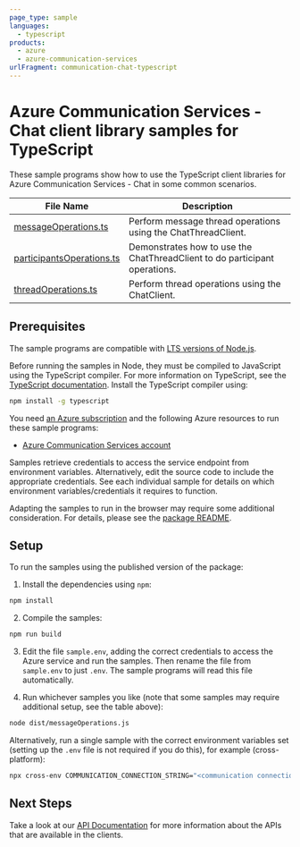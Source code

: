 ```yaml
---
page_type: sample
languages:
  - typescript
products:
  - azure
  - azure-communication-services
urlFragment: communication-chat-typescript
---
```


# Azure Communication Services - Chat client library samples for TypeScript

These sample programs show how to use the TypeScript client libraries for Azure Communication Services - Chat in some common scenarios.

| **File Name**                                       | **Description**                                                            |
| --------------------------------------------------- | -------------------------------------------------------------------------- |
| [messageOperations.ts][messageoperations]           | Perform message thread operations using the ChatThreadClient.              |
| [participantsOperations.ts][participantsoperations] | Demonstrates how to use the ChatThreadClient to do participant operations. |
| [threadOperations.ts][threadoperations]             | Perform thread operations using the ChatClient.                            |

## Prerequisites

The sample programs are compatible with [LTS versions of Node.js](https://nodejs.org/about/releases/).

Before running the samples in Node, they must be compiled to JavaScript using the TypeScript compiler. For more information on TypeScript, see the [TypeScript documentation][typescript]. Install the TypeScript compiler using:

```bash
npm install -g typescript
```

You need [an Azure subscription][freesub] and the following Azure resources to run these sample programs:

- [Azure Communication Services account][createinstance_azurecommunicationservicesaccount]

Samples retrieve credentials to access the service endpoint from environment variables. Alternatively, edit the source code to include the appropriate credentials. See each individual sample for details on which environment variables/credentials it requires to function.

Adapting the samples to run in the browser may require some additional consideration. For details, please see the [package README][package].

## Setup

To run the samples using the published version of the package:

1. Install the dependencies using `npm`:

```bash
npm install
```

2. Compile the samples:

```bash
npm run build
```

3. Edit the file `sample.env`, adding the correct credentials to access the Azure service and run the samples. Then rename the file from `sample.env` to just `.env`. The sample programs will read this file automatically.

4. Run whichever samples you like (note that some samples may require additional setup, see the table above):

```bash
node dist/messageOperations.js
```

Alternatively, run a single sample with the correct environment variables set (setting up the `.env` file is not required if you do this), for example (cross-platform):

```bash
npx cross-env COMMUNICATION_CONNECTION_STRING="<communication connection string>" node dist/messageOperations.js
```

## Next Steps

Take a look at our [API Documentation][apiref] for more information about the APIs that are available in the clients.

[messageoperations]: https://github.com/Azure/azure-sdk-for-js/blob/main/sdk/communication/communication-chat/samples/v1/typescript/src/messageOperations.ts
[participantsoperations]: https://github.com/Azure/azure-sdk-for-js/blob/main/sdk/communication/communication-chat/samples/v1/typescript/src/participantsOperations.ts
[threadoperations]: https://github.com/Azure/azure-sdk-for-js/blob/main/sdk/communication/communication-chat/samples/v1/typescript/src/threadOperations.ts
[apiref]: https://docs.microsoft.com/javascript/api/@azure/communication-chat
[freesub]: https://azure.microsoft.com/free/
[createinstance_azurecommunicationservicesaccount]: https://docs.microsoft.com/azure/communication-services/quickstarts/create-communication-resource
[package]: https://github.com/Azure/azure-sdk-for-js/tree/main/sdk/communication/communication-chat/README.md
[typescript]: https://www.typescriptlang.org/docs/home.html
